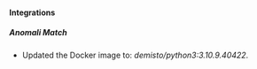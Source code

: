#### Integrations
##### Anomali Match
- Updated the Docker image to: *demisto/python3:3.10.9.40422*.
